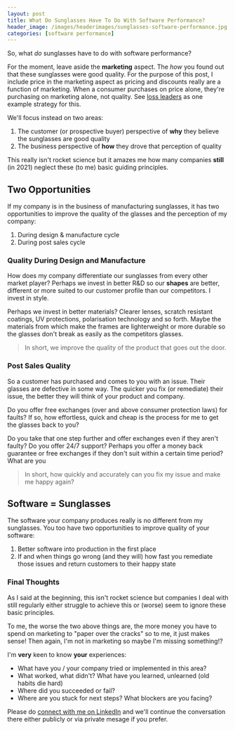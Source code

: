 ```yaml
---
layout: post
title: What Do Sunglasses Have To Do With Software Performance?
header_image: /images/headerimages/sunglasses-software-performance.jpg
categories: [software performance]
---
```


So, what *do* sunglasses have to do with software performance?

For the moment, leave aside the **marketing** aspect. The *how* you found out that these sunglasses were good quality. For the purpose of this post, I include price in the marketing aspect as pricing and discounts really are a function of marketing. When a consumer purchases on price alone, they're purchasing on marketing alone, not quality. See [loss leaders](https://en.wikipedia.org/wiki/Loss_leader) as one example strategy for this.

We'll focus instead on two areas:

1. The customer (or prospective buyer) perspective of **why** they believe the sunglasses are good quality
1. The business perspective of **how** they drove that perception of quality

This really isn't rocket science but it amazes me how many companies **still** (in 2021) neglect these (to me) basic guiding principles.

## Two Opportunities
If my company is in the business of manufacturing sunglasses, it has two opportunities to improve the quality of the glasses and the perception of my company:

1. During design & manufacture cycle
1. During post sales cycle

### Quality During Design and Manufacture
How does my company differentiate our sunglasses from every other market player? Perhaps we invest in better R&D so our **shapes** are better, different or more suited to our customer profile than our competitors. I invest in style.

Perhaps we invest in better materials? Clearer lenses, scratch resistant coatings, UV protections, polarisation technology and so forth. Maybe the materials from which make the frames are lighterweight or more durable so the glasses don't break as easily as the competitors glasses.

> In short, we improve the quality of the product that goes out the door.

### Post Sales Quality
So a customer has purchased and comes to you with an issue. Their glasses are defective in some way. The quicker you fix (or remediate) their issue, the better they will think of your product and company.

Do you offer free exchanges (over and above consumer protection laws) for faults? If so, how effortless, quick and cheap is the process for me to get the glasses back to you?

Do you take that one step further and offer exchanges even if they aren't faulty? Do you offer 24/7 support? Perhaps you offer a money back guarantee or free exchanges if they don't suit within a certain time period? What are you

> In short, how quickly and accurately can you fix my issue and make me happy again?

## Software = Sunglasses
The software your company produces really is no different from my sunglasses. You too have two opportunities to improve quality of your software:

1. Better software into production in the first place
1. If and when things go wrong (and they will) how fast you remediate those issues and return customers to their happy state

### Final Thoughts
As I said at the beginning, this isn't rocket science but companies I deal with still regularly either struggle to achieve this or (worse) seem to ignore these basic principles.

To me, the worse the two above things are, the more money you have to spend on marketing to "paper over the cracks" so to me, it just makes sense! Then again, I'm not in marketing so maybe I'm missing something!?

I'm **very** keen to know **your** experiences:

- What have you / your company tried or implemented in this area?
- What worked, what didn't? What have you learned, unlearned (old habits die hard)
- Where did you succeeded or fail?
- Where are you stuck for next steps? What blockers are you facing?

Please do [connect with me on LinkedIn](https://www.linkedin.com/in/agardner1) and we'll continue the conversation there either publicly or via private mesage if you prefer.
